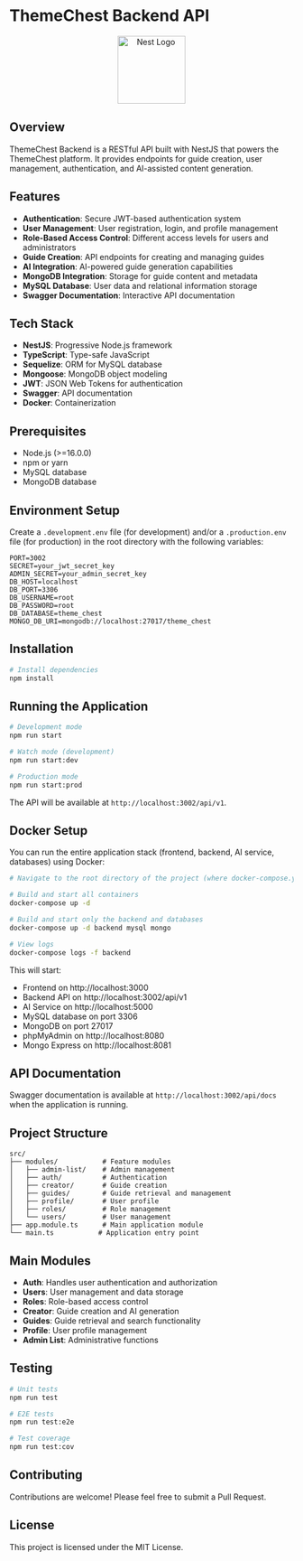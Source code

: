 # ThemeChest Backend API

<p align="center">
  <a href="http://nestjs.com/" target="blank"><img src="https://nestjs.com/img/logo-small.svg" width="120" alt="Nest Logo" /></a>
</p>

## Overview

ThemeChest Backend is a RESTful API built with NestJS that powers the ThemeChest platform. It provides endpoints for guide creation, user management, authentication, and AI-assisted content generation.

## Features

- **Authentication**: Secure JWT-based authentication system
- **User Management**: User registration, login, and profile management
- **Role-Based Access Control**: Different access levels for users and administrators
- **Guide Creation**: API endpoints for creating and managing guides
- **AI Integration**: AI-powered guide generation capabilities
- **MongoDB Integration**: Storage for guide content and metadata
- **MySQL Database**: User data and relational information storage
- **Swagger Documentation**: Interactive API documentation

## Tech Stack

- **NestJS**: Progressive Node.js framework
- **TypeScript**: Type-safe JavaScript
- **Sequelize**: ORM for MySQL database
- **Mongoose**: MongoDB object modeling
- **JWT**: JSON Web Tokens for authentication
- **Swagger**: API documentation
- **Docker**: Containerization

## Prerequisites

- Node.js (>=16.0.0)
- npm or yarn
- MySQL database
- MongoDB database

## Environment Setup

Create a `.development.env` file (for development) and/or a `.production.env` file (for production) in the root directory with the following variables:

```
PORT=3002
SECRET=your_jwt_secret_key
ADMIN_SECRET=your_admin_secret_key
DB_HOST=localhost
DB_PORT=3306
DB_USERNAME=root
DB_PASSWORD=root
DB_DATABASE=theme_chest
MONGO_DB_URI=mongodb://localhost:27017/theme_chest
```

## Installation

```bash
# Install dependencies
npm install
```

## Running the Application

```bash
# Development mode
npm run start

# Watch mode (development)
npm run start:dev

# Production mode
npm run start:prod
```

The API will be available at `http://localhost:3002/api/v1`.

## Docker Setup

You can run the entire application stack (frontend, backend, AI service, databases) using Docker:

```bash
# Navigate to the root directory of the project (where docker-compose.yml is located)

# Build and start all containers
docker-compose up -d

# Build and start only the backend and databases
docker-compose up -d backend mysql mongo

# View logs
docker-compose logs -f backend
```

This will start:
- Frontend on http://localhost:3000
- Backend API on http://localhost:3002/api/v1
- AI Service on http://localhost:5000
- MySQL database on port 3306
- MongoDB on port 27017
- phpMyAdmin on http://localhost:8080
- Mongo Express on http://localhost:8081

## API Documentation

Swagger documentation is available at `http://localhost:3002/api/docs` when the application is running.

## Project Structure

```
src/
├── modules/           # Feature modules
│   ├── admin-list/    # Admin management
│   ├── auth/          # Authentication
│   ├── creator/       # Guide creation
│   ├── guides/        # Guide retrieval and management
│   ├── profile/       # User profile
│   ├── roles/         # Role management
│   └── users/         # User management
├── app.module.ts      # Main application module
└── main.ts           # Application entry point
```

## Main Modules

- **Auth**: Handles user authentication and authorization
- **Users**: User management and data storage
- **Roles**: Role-based access control
- **Creator**: Guide creation and AI generation
- **Guides**: Guide retrieval and search functionality
- **Profile**: User profile management
- **Admin List**: Administrative functions

## Testing

```bash
# Unit tests
npm run test

# E2E tests
npm run test:e2e

# Test coverage
npm run test:cov
```

## Contributing

Contributions are welcome! Please feel free to submit a Pull Request.

## License

This project is licensed under the MIT License.
